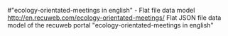 #"ecology-orientated-meetings in english" - Flat file data model
http://en.recuweb.com/ecology-orientated-meetings/
Flat JSON file data model of the recuweb portal "ecology-orientated-meetings in english"
